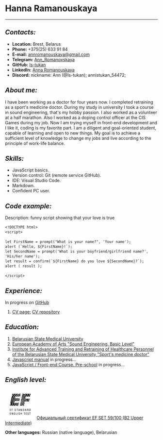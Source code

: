 Hanna Ramanouskaya
==================
***********
## *Contacts:*
- **Location:** Brest, Belarus
- **Phone:** +375(25) 633 91 84
- **E-mail:** [annromanouskaya@gmail.com](annromanouskaya@gmail.com)
- **Telegram:** [Ann_Romanovskaya](https://t.me/Ann_Romanovskaya)
- **GitHub:** [Is-tukan](https://github.com/Is-tukan "Github account")
- **LinkedIn:** [Anna Romanouskaya](https://www.linkedin.com/in/anna-romanouskaya-a55460320/)
- **Discord:** nickname: Ann (@Is-tukan); annistukan_54472; 

## *About me:*
I have been working as a doctor for four years now. I completed retraining as a sport's medicine doctor. During my study in university I took a course in sound engineering, that's my hobby passion. I also worked as a volunteer at a half marathon. Also I worked as a doping control officer at the CIS Games during my job. Now I am trying myself in front-end development and I like it, coding is my favorite part. I am a diligent and goal-oriented student, capable of learning and open to new things. My goal is to achieve a sufficient level of knowledge to change my jobs and live according to the principle of work-life balance.

## *Skills:*
- JavaScript basics.
- Version control: Git (remote service GitHub).
- IDE: Visual Studio Code.
- Markdown.
- Confident PC user.

## *Code example:*
Description: funny script showing that your love is true
```
<!DOCTYPE html>
<script>

let FirstName = prompt("What is your name?", 'Your name');
alert (`Hello, ${FirstName}!`);
let SecondName = prompt('What is your boyfriend/girlfriend name?', 'His/her name');
let result = confirm(`${FirstName} do you love ${SecondName}?`);
alert ( result );

</script>
```

## *Experience:*
In progress on [GitHub](https://github.com/Is-tukan?tab=repositories "GitHub Repositories")
1. [CV page](https://Is-tukan.github.io/rsschool-cv/cv); [CV repository](https://github.com/Is-tukan/rsschool-cv/tree/gh-pages?tab=readme-ov-file)

## *Education:*
1. [Belarusian State Medical University](https://www.bsmu.by)
2. [European Academy of Arts "Sound Engineering. Basic Level"](https://eart.by/course/kursyi-zvukorezhissera-v-minske/)
3. [Institute for Advanced Training and Retraining of Healthcare Personnel of the Belarusian State Medical University "Sport's medicine doctor"](https://ipk.bsmu.by)
4. [Javascript manual](https://learn.javascript.ru) in progress...
5. [JavaScript / Front-end Course. Pre-school](https://rs.school/courses/javascript-preschool-ru) in progress...

## *English level:*
![](https://raw.githubusercontent.com/Is-tukan/rsschool-cv/gh-pages/1631348364654.jfif "English level sertificate") [Официальный сертификат EF SET 59/100 (B2 Upper Intermediate)](https://cert.efset.org/MCEUFh)

**Other languages:** Russian (native language), Belarusian
